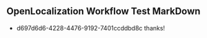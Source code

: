 ## OpenLocalization Workflow Test MarkDown
* d697d6d6-4228-4476-9192-7401ccddbd8c 
thanks!<!--HONumber=Mar16_HO4-->
